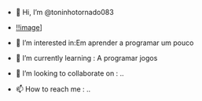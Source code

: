 - 👋 Hi, I’m @toninhotornado083
- [!!image](https://github.com/user-attachments/assets/5d00cd8e-9b67-4378-b6ef-09917df22e1f)]

- 👀 I’m interested in:Em aprender a programar um pouco
- 🌱 I’m currently learning : A programar jogos
- 💞️ I’m looking to collaborate on : ..
- 📫 How to reach me : ..

<!---
toninhotornado083/toninhotornado083 is a ✨ special ✨ repository because its `README.md` (this file) appears on your GitHub profile.
You can click the Preview link to take a look at your changes.
--->

